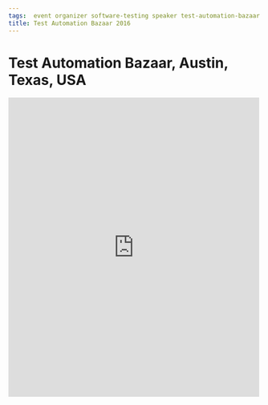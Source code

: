 ```yaml
---
tags:  event organizer software-testing speaker test-automation-bazaar todo
title: Test Automation Bazaar 2016
---
```

# Test Automation Bazaar, Austin, Texas, USA

<iframe src="https://www.facebook.com/plugins/post.php?href=https%3A%2F%2Fwww.facebook.com%2Fmedia%2Fset%2F%3Fset%3Da.10154113521012290.1073741859.735252289%26type%3D3&width=500" width="500" height="597" style="border:none;overflow:hidden" scrolling="no" frameborder="0" allowTransparency="true"></iframe>
